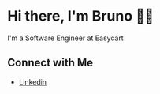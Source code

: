 # Hi there, I'm Bruno 👋🏻
I'm a Software Engineer at Easycart

## Connect with Me
- [Linkedin](https://www.linkedin.com/in/bnkcodes/) <br/>
